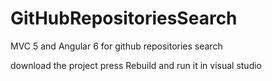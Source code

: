 # GitHubRepositoriesSearch
MVC 5 and Angular 6 for github repositories search

download the project press Rebuild and run it in visual studio
